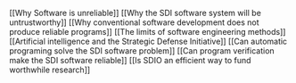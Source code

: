 [[Why Software is unreliable]]
[[Why the SDI software system will be untrustworthy]]
[[Why conventional software development does not produce reliable programs]]
[[The limits of software engineering methods]]
[[Artificial intelligence and the Strategic Defense Initiative]]
[[Can automatic programing solve the SDI software problem]]
[[Can program verification make the SDI software reliable]]
[[Is SDIO an efficient way to fund worthwhile research]]

